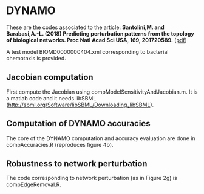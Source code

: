 # DYNAMO

These are the codes associated to the article: 
**Santolini,M. and Barabasi,A.-L. (2018) Predicting perturbation patterns from the topology of biological networks. Proc Natl Acad Sci USA, 169, 201720589.** ([pdf](https://marcsantolini.files.wordpress.com/2018/06/1720589115-full.pdf))

A test model BIOMD0000000404.xml corresponding to bacterial chemotaxis is provided. 

## Jacobian computation
First compute the Jacobian using compModelSensitivityAndJacobian.m. It is a matlab code and it needs libSBML (http://sbml.org/Software/libSBML/Downloading_libSBML).

## Computation of DYNAMO accuracies
The core of the DYNAMO computation and accuracy evaluation are done in compAccuracies.R (reproduces figure 4b). 

## Robustness to network perturbation
The code corresponding to network perturbation (as in Figure 2g) is compEdgeRemoval.R.

